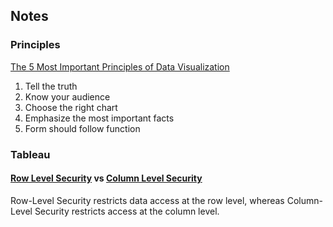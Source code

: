 ## Notes

### Principles
[The 5 Most Important Principles of Data Visualization](https://towardsdatascience.com/the-5-most-important-principles-of-data-visualization-455225a6c4b3#:~:text=Data%20visualization%2C%20in%20the%20simplest,understand%20patterns%20and%20communicate%20insights.&text=Misleading%2C%20confusing%2C%20and%20impractical%20visualizations,designers%20and%20journalists%20among%20us.)

1. Tell the truth
2. Know your audience
3. Choose the right chart
4. Emphasize the most important facts
5. Form should follow function

### Tableau
#### [Row Level Security](https://www.thedataschool.com.au/mipadmin/row-level-security-in-tableau-using-user-functions/) vs [Column Level Security](https://www.thedataschool.com.au/mipadmin/column-level-security-in-tableau-uisng-user-functions/)
Row-Level Security restricts data access at the row level, whereas Column-Level Security restricts access at the column level.
